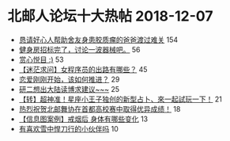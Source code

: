 # 北邮人论坛十大热帖 2018-12-07

- [恳请好心人帮助舍友身患胶质瘤的爸爸渡过难关](https://bbs.byr.cn/article/Talking/6078402) 154
- [健身房招标完了，讨论一波器械吧。](https://bbs.byr.cn/article/Gymnasium/111320) 56
- [赏心悦目 :)](https://bbs.byr.cn/article/Picture/3231023) 53
- [【迷茫求问】女程序员的出路有哪些？](https://bbs.byr.cn/article/Job/2008956) 45
- [恋爱刚刚开始，该如何推进？](https://bbs.byr.cn/article/Feeling/3091351) 29
- [研二想出大陆读博求建议~~~](https://bbs.byr.cn/article/GoAbroad/361551) 25
- [【转】超神准！星座小王子独创的新型占卜、來一起試玩一下！](https://bbs.byr.cn/article/Constellations/326533) 21
- [热烈祝贺北邮舞协在首都高校赛中取得优异成绩！](https://bbs.byr.cn/article/Dancing/70081) 18
- [【信息图案例】戒烟后 身体有哪些变化](https://bbs.byr.cn/article/Visualization/238) 13
- [有喜欢雪中悍刀行的小伙伴吗](https://bbs.byr.cn/article/NetLiterature/30067) 10



